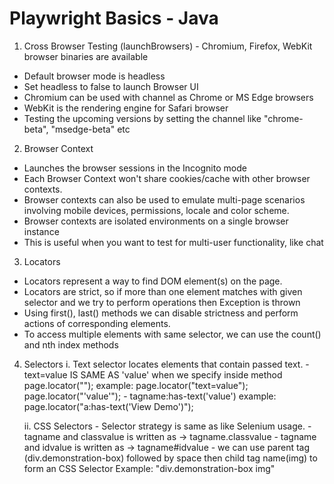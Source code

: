 # Playwright Basics - Java

1. Cross Browser Testing (launchBrowsers) - Chromium, Firefox, WebKit browser binaries are available
 - Default browser mode is headless
 - Set headless to false to launch Browser UI
 - Chromium can be used with channel as Chrome or MS Edge browsers
 - WebKit is the rendering engine for Safari browser
 - Testing the upcoming versions by setting the channel like "chrome-beta", "msedge-beta" etc

2. Browser Context
 - Launches the browser sessions in the Incognito mode
 - Each Browser Context won't share cookies/cache with other browser contexts.
 - Browser contexts can also be used to emulate multi-page scenarios involving mobile devices, permissions, locale and color scheme.
 - Browser contexts are isolated environments on a single browser instance
 - This is useful when you want to test for multi-user functionality, like chat
 
 3. Locators
 - Locators represent a way to find DOM element(s) on the page.
 - Locators are strict, so if more than one element matches with given selector and we try to perform operations then Exception is thrown
 - Using first(), last() methods we can disable strictness and perform actions of corresponding elements.
 - To access multiple elements with same selector, we can use the count() and nth index methods
 
 4. Selectors
 	i. Text selector locates elements that contain passed text.
 		- text=value IS SAME AS 'value' when we specify inside method page.locator("");
 			example: page.locator("text=value");
 					 page.locator("'value'");
 		- tagname:has-text('value')
 			example: page.locator("a:has-text('View Demo')");
 			
 	ii. CSS Selectors
 		- Selector strategy is same as like Selenium usage.
 		- tagname and classvalue is written as -> tagname.classvalue
 		- tagname and idvalue is written as -> tagname#idvalue
 		- we can use parent tag (div.demonstration-box) followed by space then child tag name(img) to form an CSS Selector
 			Example: "div.demonstration-box img"
